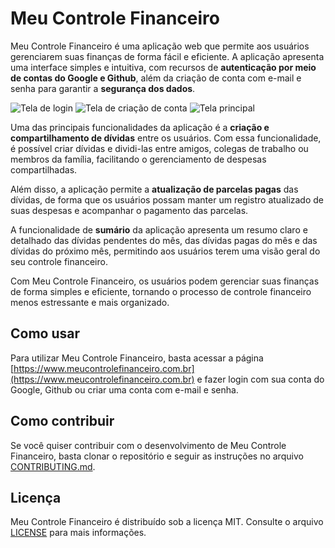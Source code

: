 # Meu Controle Financeiro

Meu Controle Financeiro é uma aplicação web que permite aos usuários gerenciarem suas finanças de forma fácil e eficiente. A aplicação apresenta uma interface simples e intuitiva, com recursos de **autenticação por meio de contas do Google e Github**, além da criação de conta com e-mail e senha para garantir a **segurança dos dados**.

![Tela de login](https://i.imgur.com/fake-login.png)
![Tela de criação de conta](https://i.imgur.com/fake-criar-conta.png)
![Tela principal](https://i.imgur.com/fake-tela-principal.png)

Uma das principais funcionalidades da aplicação é a **criação e compartilhamento de dívidas** entre os usuários. Com essa funcionalidade, é possível criar dívidas e dividi-las entre amigos, colegas de trabalho ou membros da família, facilitando o gerenciamento de despesas compartilhadas.

Além disso, a aplicação permite a **atualização de parcelas pagas** das dívidas, de forma que os usuários possam manter um registro atualizado de suas despesas e acompanhar o pagamento das parcelas.

A funcionalidade de **sumário** da aplicação apresenta um resumo claro e detalhado das dívidas pendentes do mês, das dívidas pagas do mês e das dívidas do próximo mês, permitindo aos usuários terem uma visão geral do seu controle financeiro.

Com Meu Controle Financeiro, os usuários podem gerenciar suas finanças de forma simples e eficiente, tornando o processo de controle financeiro menos estressante e mais organizado.

## Como usar

Para utilizar Meu Controle Financeiro, basta acessar a página [https://www.meucontrolefinanceiro.com.br](https://www.meucontrolefinanceiro.com.br) e fazer login com sua conta do Google, Github ou criar uma conta com e-mail e senha.

## Como contribuir

Se você quiser contribuir com o desenvolvimento de Meu Controle Financeiro, basta clonar o repositório e seguir as instruções no arquivo [CONTRIBUTING.md](CONTRIBUTING.md).

## Licença

Meu Controle Financeiro é distribuído sob a licença MIT. Consulte o arquivo [LICENSE](LICENSE) para mais informações.
